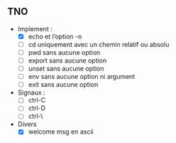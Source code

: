 <!-- Task List -->
## TNO
* Implement :
	* [x] echo et l’option -n
	* [ ] cd uniquement avec un chemin relatif ou absolu
	* [ ] pwd sans aucune option
	* [ ] export sans aucune option
	* [ ] unset sans aucune option
	* [ ] env sans aucune option ni argument
	* [ ] exit sans aucune option
* Signaux :
	* [ ] ctrl-C
	* [ ] ctrl-D
	* [ ] ctrl-\
* Divers
	* [x] welcome msg en ascii